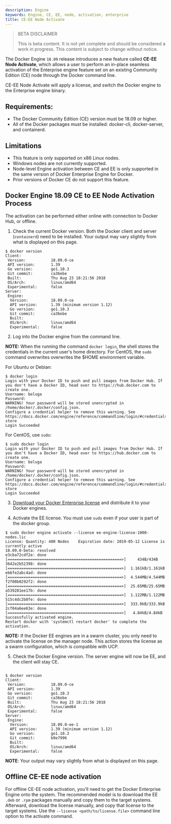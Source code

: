 ```yaml
---
description: Engine
keywords: Engine, CE, EE, node, activation, enterprise
title: CE-EE Node Activate
---
```


> BETA DISCLAIMER
>
> This is beta content. It is not yet complete and should be considered a work in progress. This content is subject to change without notice.

The Docker Engine `18.09` release introduces a new feature called **CE-EE Node Activate**, which allows a user to perform an in-place seamless activation of the Enterprise engine feature set on an existing Community Edition (CE) node through the Docker command line.

CE-EE Node Activate will apply a license, and switch the Docker engine to the Enterprise engine binary.

## Requirements:
* The Docker Community Edition (CE) version must be 18.09 or higher.
* All of the Docker packages must be installed: docker-cli, docker-server, and containerd.

## Limitations

* This feature is only supported on x86 Linux nodes.
* Windows nodes are not currently supported.
* Node-level Engine activation between CE and EE is only supported in the same version of Docker Enterprise Engine for Docker.
* Prior versions of Docker CE do not support this feature.

## Docker Engine 18.09 CE to EE Node Activation Process

The activation can be performed either online with connection to Docker Hub, or offline.

1. Check the current Docker version. Both the Docker client and server (`containerd`) need to be installed.  Your output may vary slightly from what is displayed on this page.

```
$ docker version
Client:
 Version:           18.09.0-ce
 API version:       1.39
 Go version:        go1.10.3
 Git commit:        ca36ebe
 Built:             Thu Aug 23 18:21:56 2018
 OS/Arch:           linux/amd64
 Experimental:      false
Server:
 Engine:
  Version:          18.09.0-ce
  API version:      1.39 (minimum version 1.12)
  Go version:       go1.10.3
  Git commit:       ca36ebe
  Built:
  OS/Arch:          linux/amd64
  Experimental:     false
```

2. Log into the Docker engine from the command line.

**NOTE:** When the running the command `docker login`, the shell stores the credentials in the current user's home directory. For CentOS, the `sudo` command overwrites overwrites the $HOME environment variable.


For Ubuntu or Debian:
```
$ docker login
Login with your Docker ID to push and pull images from Docker Hub. If you don't have a Docker ID, head over to https://hub.docker.com to create one.
Username: beluga
Password:
WARNING! Your password will be stored unencrypted in /home/docker/.docker/config.json.
Configure a credential helper to remove this warning. See
https://docs.docker.com/engine/reference/commandline/login/#credentials-store
Login Succeeded
```

For CentOS, use `sudo`:
```
$ sudo docker login
Login with your Docker ID to push and pull images from Docker Hub. If you don't have a Docker ID, head over to https://hub.docker.com to create one.
Username: beluga
Password:
WARNING! Your password will be stored unencrypted in /home/docker/.docker/config.json.
Configure a credential helper to remove this warning. See
https://docs.docker.com/engine/reference/commandline/login/#credentials-store
Login Succeeded
```

3. [Download your Docker Enterprise license](https://success.docker.com/article/where-is-my-docker-enterprise-edition-license) and distribute it to your Docker engines.

4. Activate the EE license. You must use `sudo` even if your user is part of the docker group.

```
$ sudo docker engine activate --license ee-engine-license-1000-nodes.lic
License: Quantity: 400 Nodes	Expiration date: 2019-05-12	License is currently active
18.09.0-beta: resolved
e3cba72cdf2e: done [==================================================>]     434B/434B
3642e2b52398: done [==================================================>]  1.161kB/1.161kB
eb6fe2abc4ad: done [==================================================>]  4.544MB/4.544MB
f2f08b0292f2: done [==================================================>]  25.65MB/25.65MB
a539281ee17b: done [==================================================>]  1.122MB/1.122MB
515c4dc2b0fe: done [==================================================>]  333.9kB/333.9kB
2cf04a6ee63e: done [==================================================>]   4.84kB/4.84kB
Successfully activated engine.
Restart docker with 'systemctl restart docker' to complete the activation.
```

**NOTE:** If the Docker EE engines are in a swarm cluster, you only need to activate the license on the 
manager node. This action stores the license as a swarm configuration, which is compatible with UCP.

5. Check the Docker Engine version. The server engine will now be EE, and the client will stay CE.
```

$ docker version
Client:
 Version:           18.09.0-ce
 API version:       1.39
 Go version:        go1.10.3
 Git commit:        ca36ebe
 Built:             Thu Aug 23 18:21:56 2018
 OS/Arch:           linux/amd64
 Experimental:      false
Server:
 Engine:
  Version:          18.09.0-ee-1
  API version:      1.39 (minimum version 1.12)
  Go version:       go1.10.3
  Git commit:       b9e7996
  Built:
  OS/Arch:          linux/amd64
  Experimental:     false
```

**NOTE**: Your output may vary slightly from what is displayed on this page.

## Offline CE-EE node activation

For offline CE-EE node activation, you'll need to get the Docker Enterprise Engine onto the system. The recommended model is to download the EE `.deb` or `.rpm` packages manually and copy them to the target systems. Afterward, download the license manually, and copy that license to the target systems. Use the `--license <path/to/license.file>` command line option to the activate command.
